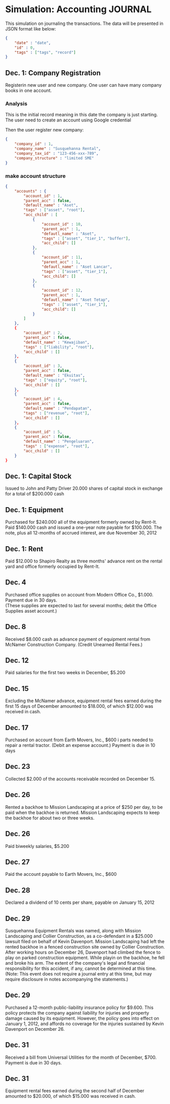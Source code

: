 # Simulation: Accounting JOURNAL
This simulation on journaling the transactions.
The data will be presented in JSON format like below:
```JSON
{
    "date" : "date",
    "id" : 0,
    "tags" : ["tags", "record"]
}
```
## Dec. 1: Company Registration
Registerin new user and new company.
One user can have many company books in one account.

### Analysis
This is the initial record meaning in this date the company is just starting.
The user need to create an account using Google credential 

Then the user register new company:
```json
{
    "company_id" : 1,
    "company_name" : "Susquehanna Rental",
    "company_tax_id" : "123-456-xxx-789",
    "company_structure" : "limited SME"
}
```

### make account structure
```json
{
    "accounts" : {
        "account_id" : 1,
        "parent_acc" : false,
        "default_name" : "Aset",
        "tags" : ["asset", "root"],
        "acc_child" : [
            {
                "account_id" : 10,
                "parent_acc" : 1,
                "defautl_name" : "Aset",
                "tags" : ["asset", "tier_1", "buffer"],
                "acc_child": []
            },
            {
                "account_id" : 11,
                "parent_acc" : 1,
                "defautl_name" : "Aset Lancar",
                "tags" : ["asset", "tier_1"],
                "acc_child": []
            },
            {
                "account_id" : 12,
                "parent_acc" : 1,
                "defautl_name" : "Aset Tetap",
                "tags" : ["asset", "tier_1"],
                "acc_child": []
            }
        ]
    },
    {
        "account_id" : 2,
        "parent_acc" : false,
        "default_name" : "Kewajiban",
        "tags" : ["liability", "root"],
        "acc_child" : []
    },
    {
        "account_id" : 3,
        "parent_acc" : false,
        "default_name" : "Ekuitas",
        "tags" : ["equity", "root"],
        "acc_child" : []
    },
    {
        "account_id" : 4,
        "parent_acc" : false,
        "default_name" : "Pendapatan",
        "tags" : ["revenue", "root"],
        "acc_child" : []
    },
    {
        "account_id" : 5,
        "parent_acc" : false,
        "default_name" : "Pengeluaran",
        "tags" : ["expense", "root"],
        "acc_child" : []
    }
}
```
## Dec. 1: Capital Stock
Issued to John and Patty Driver 20.000 shares of capital stock in exchange for a total of $200.000 cash

## Dec. 1: Equipment
Purchased for $240.000 all of the equipment formerly owned by Rent-It. Paid $140.000 cash and issued a one-year note payable for $100.000. 
The note, plus all 12-months of accrued interest, are due November 30, 2012

## Dec. 1: Rent
Paid $12.000 to Shapiro Realty as three months' advance rent on the rental yard and office formerly occupied by Rent-It.

## Dec. 4
Purchased office supplies on account from Modern Office Co., $1.000. Payment due in 30 days. \
(These supplies are expected to last for several months; debit the Office Supplies asset account.)

## Dec. 8
Received $8.000 cash as advance payment of equipment rental from McNamer Construction Company. (Credit Unearned Rental Fees.)

## Dec. 12 
Paid salaries for the first two weeks in December, $5.200

## Dec. 15
Excluding the McNamer advance, equipment rental fees earned during the first 15 days of December amounted to $18.000, of which $12.000 was received in cash.

## Dec. 17
Purchased on account from Earth Movers, Inc., $600 i parts needed to repair a rental tractor. (Debit an expense account.) Payment is due in 10 days

## Dec. 23
Collected $2.000 of the accounts receivable recorded on December 15.

## Dec. 26
Rented a backhoe to Mission Landscaping at a price of $250 per day, to be paid when the backhoe is returned. Mission Landscaping expects to keep the backhoe for about two or three weeks.

## Dec. 26
Paid biweekly salaries, $5.200 

## Dec. 27
Paid the account payable to Earth Movers, Inc., $600

## Dec. 28
Declared a dividend of 10 cents per share, payable on January 15, 2012

## Dec. 29
Susquehanna Equipment Rentals was named, along with Mission Landscaping and Collier Construction, as a co-defendant in a $25.000 lawsuit filed on behalf of Kevin Davenport. 
Mission Landscaping had left the rented backhoe in a fenced construction site owned by Collier Construction. 
After working hours on December 26, Davenport had climbed the fence to play on parked construction equipment. 
While playin on the backhoe, he fell and broke his arm. The extent of the company's legal and financial responsibility for this accident, if any, cannot be determined at this time. 
(Note: This event does not require a journal entry at this time, but may require disclosure in notes accompanying the statements.)

## Dec. 29
Purchased a 12-month public-liability insurance policy for $9.600. This policy protects the company against liability for injuries and property damage caused by its equipment. 
However, the policy goes into effect on January 1, 2012, and affords no coverage for the injuries sustained by Kevin Davenport on December 26.

## Dec. 31
Received a bill from Universal Utilities for the month of December, $700. Payment is due in 30 days.

## Dec. 31
Equipment rental fees earned during the second half of December amounted to $20.000, of which $15.000 was received in cash.


